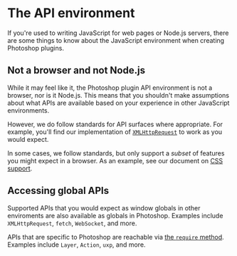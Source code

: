# The API environment

If you're used to writing JavaScript for web pages or Node.js servers, there are some things to know about the JavaScript environment when creating Photoshop plugins.

## Not a browser and not Node.js

While it may feel like it, the Photoshop plugin API environment is not a browser, nor is it Node.js. This means that you shouldn't make assumptions about what APIs are available based on your experience in other JavaScript environments.

However, we do follow standards for API surfaces where appropriate. For example, you'll find our implementation of [`XMLHttpRequest`](/reference/uxp/class/XMLHttpRequest.md) to work as you would expect.

In some cases, we follow standards, but only support a _subset_ of features you might expect in a browser. As an example, see our document on [CSS support](/reference/uxp/namespace/css.html).


## Accessing global APIs

Supported APIs that you would expect as window globals in other enviroments are also available as globals in Photoshop. Examples include `XMLHttpRequest`, `fetch`, `WebSocket`, and more.

APIs that are specific to Photoshop are reachable via [the `require` method](/reference/javascript/javascript-support.html#can-i-use-require). Examples include `Layer`, `Action`, `uxp`, and more.